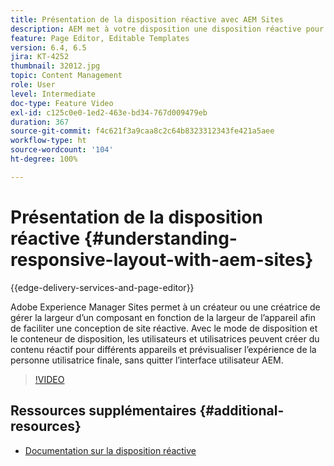 ```yaml
---
title: Présentation de la disposition réactive avec AEM Sites
description: AEM met à votre disposition une disposition réactive pour vos pages à l’aide du composant conteneur de disposition. Avec la disposition réactive, les créateurs et créatrices de contenu peuvent créer du contenu réactif pour différents appareils et prévisualiser l’expérience de la personne utilisatrice finale dans AEM.
feature: Page Editor, Editable Templates
version: 6.4, 6.5
jira: KT-4252
thumbnail: 32012.jpg
topic: Content Management
role: User
level: Intermediate
doc-type: Feature Video
exl-id: c125c0e0-1ed2-463e-bd34-767d009479eb
duration: 367
source-git-commit: f4c621f3a9caa8c2c64b8323312343fe421a5aee
workflow-type: ht
source-wordcount: '104'
ht-degree: 100%

---
```


# Présentation de la disposition réactive {#understanding-responsive-layout-with-aem-sites}

{{edge-delivery-services-and-page-editor}}

Adobe Experience Manager Sites permet à un créateur ou une créatrice de gérer la largeur d’un composant en fonction de la largeur de l’appareil afin de faciliter une conception de site réactive. Avec le mode de disposition et le conteneur de disposition, les utilisateurs et utilisatrices peuvent créer du contenu réactif pour différents appareils et prévisualiser l’expérience de la personne utilisatrice finale, sans quitter l’interface utilisateur AEM.

>[!VIDEO](https://video.tv.adobe.com/v/32012?quality=12&learn=on)

## Ressources supplémentaires {#additional-resources}

* [Documentation sur la disposition réactive](https://experienceleague.adobe.com/docs/experience-manager-65/authoring/siteandpage/responsive-layout.html?lang=fr)
